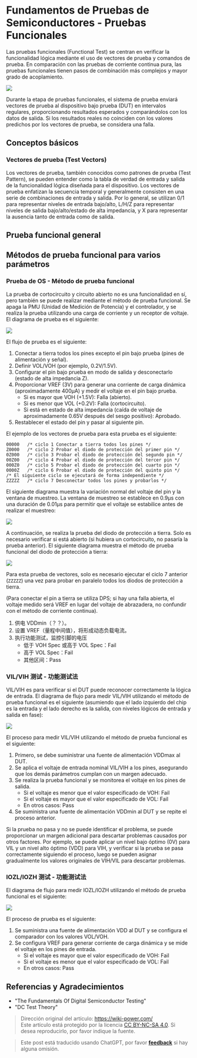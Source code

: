 # Fundamentos de Pruebas de Semiconductores - Pruebas Funcionales

Las pruebas funcionales (Functional Test) se centran en verificar la funcionalidad lógica mediante el uso de vectores de prueba y comandos de prueba. En comparación con las pruebas de corriente continua pura, las pruebas funcionales tienen pasos de combinación más complejos y mayor grado de acoplamiento.

![](https://media.wiki-power.com/img/20220807004113.png)

Durante la etapa de pruebas funcionales, el sistema de prueba enviará vectores de prueba al dispositivo bajo prueba (DUT) en intervalos regulares, proporcionando resultados esperados y comparándolos con los datos de salida. Si los resultados reales no coinciden con los valores predichos por los vectores de prueba, se considera una falla.

## Conceptos básicos

### Vectores de prueba (Test Vectors)

Los vectores de prueba, también conocidos como patrones de prueba (Test Pattern), se pueden entender como la tabla de verdad de entrada y salida de la funcionalidad lógica diseñada para el dispositivo. Los vectores de prueba enfatizan la secuencia temporal y generalmente consisten en una serie de combinaciones de entrada y salida. Por lo general, se utilizan 0/1 para representar niveles de entrada bajo/alto, L/H/Z para representar niveles de salida bajo/alto/estado de alta impedancia, y X para representar la ausencia tanto de entrada como de salida.

## Prueba funcional general

## Métodos de prueba funcional para varios parámetros

### Prueba de OS - Método de prueba funcional

La prueba de cortocircuito y circuito abierto no es una funcionalidad en sí, pero también se puede realizar mediante el método de prueba funcional. Se apaga la PMU (Unidad de Medición de Potencia) y el controlador, y se realiza la prueba utilizando una carga de corriente y un receptor de voltaje. El diagrama de prueba es el siguiente:

![](https://media.wiki-power.com/img/20220802192823.png)

El flujo de prueba es el siguiente:

1. Conectar a tierra todos los pines excepto el pin bajo prueba (pines de alimentación y señal).
2. Definir VOL/VOH (por ejemplo, 0.2V/1.5V).
3. Configurar el pin bajo prueba en modo de salida y desconectarlo (estado de alta impedancia Z).
4. Proporcionar VREF (3V) para generar una corriente de carga dinámica (aproximadamente 400µA) y medir el voltaje en el pin bajo prueba.
   - Si es mayor que VOH (+1.5V): Falla (abierto).
   - Si es menor que VOL (+0.2V): Falla (cortocircuito).
   - Si está en estado de alta impedancia (caída de voltaje de aproximadamente 0.65V después del sesgo positivo): Aprobado.
5. Restablecer el estado del pin y pasar al siguiente pin.

El ejemplo de los vectores de prueba para esta prueba es el siguiente:

```
00000   /* ciclo 1 Conectar a tierra todos los pines */
Z0000   /* ciclo 2 Probar el diodo de protección del primer pin */
0Z000   /* ciclo 3 Probar el diodo de protección del segundo pin */
00Z00   /* ciclo 4 Probar el diodo de protección del tercer pin */
000Z0   /* ciclo 5 Probar el diodo de protección del cuarto pin */
0000Z   /* ciclo 6 Probar el diodo de protección del quinto pin */
/* El siguiente ciclo se ejecutará de forma independiente */
ZZZZZ   /* ciclo 7 Desconectar todos los pines y probarlos */
```

El siguiente diagrama muestra la variación normal del voltaje del pin y la ventana de muestreo. La ventana de muestreo se establece en 0.9µs con una duración de 0.01µs para permitir que el voltaje se estabilice antes de realizar el muestreo:

![](https://media.wiki-power.com/img/20220803011219.png)

A continuación, se realiza la prueba del diodo de protección a tierra. Solo es necesario verificar si está abierto (si hubiera un cortocircuito, no pasaría la prueba anterior). El siguiente diagrama muestra el método de prueba funcional del diodo de protección a tierra:

![](https://media.wiki-power.com/img/20220803012747.png)

Para esta prueba de vectores, solo es necesario ejecutar el ciclo 7 anterior (`ZZZZZ`) una vez para probar en paralelo todos los diodos de protección a tierra.

(Para conectar el pin a tierra se utiliza DPS; si hay una falla abierta, el voltaje medido será VREF en lugar del voltaje de abrazadera, no confundir con el método de corriente continua).

1. 供电 VDDmin（？？）。
2. 设置 VREF（量程中间值），将形成动态负载电流。
3. 执行功能测试，监控引脚的电压
   - 低于 VOH Spec 或高于 VOL Spec：Fail
   - 高于 VOL Spec：Fail
   - 其他区间：Pass

### VIL/VIH 测试 - 功能测试法

VIL/VIH es para verificar si el DUT puede reconocer correctamente la lógica de entrada. El diagrama de flujo para medir VIL/VIH utilizando el método de prueba funcional es el siguiente (asumiendo que el lado izquierdo del chip es la entrada y el lado derecho es la salida, con niveles lógicos de entrada y salida en fase):

![](https://media.wiki-power.com/img/20220803202212.png)

El proceso para medir VIL/VIH utilizando el método de prueba funcional es el siguiente:

1. Primero, se debe suministrar una fuente de alimentación VDDmax al DUT.
2. Se aplica el voltaje de entrada nominal VIL/VIH a los pines, asegurando que los demás parámetros cumplan con un margen adecuado.
3. Se realiza la prueba funcional y se monitorea el voltaje en los pines de salida.
   - Si el voltaje es menor que el valor especificado de VOH: Fail
   - Si el voltaje es mayor que el valor especificado de VOL: Fail
   - En otros casos: Pass
4. Se suministra una fuente de alimentación VDDmin al DUT y se repite el proceso anterior.

Si la prueba no pasa y no se puede identificar el problema, se puede proporcionar un margen adicional para descartar problemas causados por otros factores. Por ejemplo, se puede aplicar un nivel bajo óptimo (0V) para VIL y un nivel alto óptimo (VDD) para VIH, y verificar si la prueba se pasa correctamente siguiendo el proceso, luego se pueden asignar gradualmente los valores originales de VIH/VIL para descartar problemas.

### IOZL/IOZH 测试 - 功能测试法

El diagrama de flujo para medir IOZL/IOZH utilizando el método de prueba funcional es el siguiente:

![](https://media.wiki-power.com/img/20220805153515.png)

El proceso de prueba es el siguiente:

1. Se suministra una fuente de alimentación VDD al DUT y se configura el comparador con los valores VOL/VOH.
2. Se configura VREF para generar corriente de carga dinámica y se mide el voltaje en los pines de entrada.
   - Si el voltaje es mayor que el valor especificado de VOH: Fail
   - Si el voltaje es menor que el valor especificado de VOL: Fail
   - En otros casos: Pass

## Referencias y Agradecimientos

- "The Fundamentals Of Digital Semiconductor Testing"
- "DC Test Theory"

> Dirección original del artículo: <https://wiki-power.com/>  
> Este artículo está protegido por la licencia [CC BY-NC-SA 4.0](https://creativecommons.org/licenses/by/4.0/deed.zh). Si desea reproducirlo, por favor indique la fuente.

> Este post está traducido usando ChatGPT, por favor [**feedback**](https://github.com/linyuxuanlin/Wiki_MkDocs/issues/new) si hay alguna omisión.
